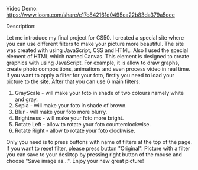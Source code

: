 Video Demo: https://www.loom.com/share/c17c842161d0495ea22b83da379a5eee

Description:

Let me introduce my final project for CS50.
I created a special site where you can use different filters to make your picture more beautiful. The site was created with using JavaScript, CSS and HTML. Also I used the special element of HTML which named Canvas. This element is designed to create graphics with using JavaScript. For example, it is allow to draw graphs, create photo compositions, animations and even process video in real time.
If you want to apply a filter for your foto, firstly you need to load your picture to the site. After that you can use 6 main filters: 
1. GrayScale - will make your foto in shade of two colours namely white and gray.
2. Sepia - will make your foto in shade of brown.
3. Blur - will make your foto more blurry.
4. Brightness - will make your foto more bright.
5. Rotate Left - allow to rotate your foto counterclockwise.
6. Rotate Right - allow to rotate your foto clockwise.

Only you need is to press buttons with name of filters at the top of the page. If you want to reset filter, please press button "Original". Picture with a filter you can save to your desktop by pressing right button of the mouse and choose "Save image as...".
Enjoy your new great picture!


